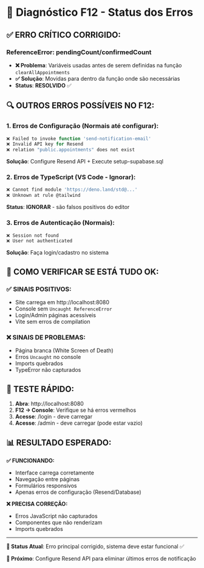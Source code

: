 # 🐛 Diagnóstico F12 - Status dos Erros

## ✅ **ERRO CRÍTICO CORRIGIDO:**

### **ReferenceError: pendingCount/confirmedCount**
- **❌ Problema**: Variáveis usadas antes de serem definidas na função `clearAllAppointments`
- **✅ Solução**: Movidas para dentro da função onde são necessárias
- **Status**: **RESOLVIDO** ✅

## 🔍 **OUTROS ERROS POSSÍVEIS NO F12:**

### 1. **Erros de Configuração (Normais até configurar):**
```javascript
❌ Failed to invoke function 'send-notification-email'
❌ Invalid API key for Resend
❌ relation "public.appointments" does not exist
```
**Solução**: Configure Resend API + Execute setup-supabase.sql

### 2. **Erros de TypeScript (VS Code - Ignorar):**
```javascript
❌ Cannot find module 'https://deno.land/std@...'
❌ Unknown at rule @tailwind
```
**Status**: **IGNORAR** - são falsos positivos do editor

### 3. **Erros de Autenticação (Normais):**
```javascript
❌ Session not found
❌ User not authenticated
```
**Solução**: Faça login/cadastro no sistema

## 🎯 **COMO VERIFICAR SE ESTÁ TUDO OK:**

### **✅ SINAIS POSITIVOS:**
- Site carrega em http://localhost:8080
- Console sem `Uncaught ReferenceError`
- Login/Admin páginas acessíveis
- Vite sem erros de compilation

### **❌ SINAIS DE PROBLEMAS:**
- Página branca (White Screen of Death)
- Erros `Uncaught` no console
- Imports quebrados
- TypeError não capturados

## 🚀 **TESTE RÁPIDO:**

1. **Abra**: http://localhost:8080
2. **F12 → Console**: Verifique se há erros vermelhos
3. **Acesse**: /login - deve carregar
4. **Acesse**: /admin - deve carregar (pode estar vazio)

## 📊 **RESULTADO ESPERADO:**

**✅ FUNCIONANDO:**
- Interface carrega corretamente
- Navegação entre páginas
- Formulários responsivos
- Apenas erros de configuração (Resend/Database)

**❌ PRECISA CORREÇÃO:**
- Erros JavaScript não capturados
- Componentes que não renderizam
- Imports quebrados

---

**🎯 Status Atual**: Erro principal corrigido, sistema deve estar funcional ✅

**🔧 Próximo**: Configure Resend API para eliminar últimos erros de notificação
